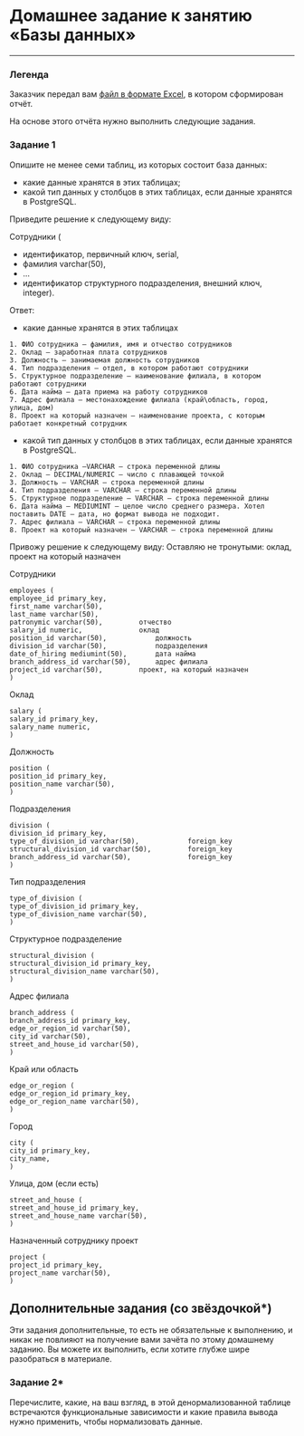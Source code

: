 # Домашнее задание к занятию «Базы данных»

---
### Легенда

Заказчик передал вам [файл в формате Excel](https://github.com/netology-code/sdb-homeworks/blob/main/resources/hw-12-1.xlsx), в котором сформирован отчёт. 

На основе этого отчёта нужно выполнить следующие задания.

### Задание 1

Опишите не менее семи таблиц, из которых состоит база данных:

- какие данные хранятся в этих таблицах;
- какой тип данных у столбцов в этих таблицах, если данные хранятся в PostgreSQL.

Приведите решение к следующему виду:

Сотрудники (

- идентификатор, первичный ключ, serial,
- фамилия varchar(50),
- ...
- идентификатор структурного подразделения, внешний ключ, integer).

Ответ:

- какие данные хранятся в этих таблицах

```
1. ФИО сотрудника – фамилия, имя и отчество сотрудников
2. Оклад – заработная плата сотрудников
3. Должность – занимаемая должность сотрудников
4. Тип подразделения – отдел, в котором работают сотрудники
5. Структурное подразделение – наименование филиала, в котором работают сотрудники
6. Дата найма – дата приема на работу сотрудников
7. Адрес филиала – местонахождение филиала (край\область, город, улица, дом)
8. Проект на который назначен – наименование проекта, с которым работает конкретный сотрудник
```

- какой тип данных у столбцов в этих таблицах, если данные хранятся в PostgreSQL.

```
1. ФИО сотрудника –VARCHAR – строка переменной длины
2. Оклад – DECIMAL/NUMERIC – число с плавающей точкой
3. Должность – VARCHAR – строка переменной длины
4. Тип подразделения – VARCHAR – строка переменной длины
5. Структурное подразделение – VARCHAR – строка переменной длины
6. Дата найма – MEDIUMINT — целое число среднего размера. Хотел поставить DATE – дата, но формат вывода не подходит.
7. Адрес филиала – VARCHAR – строка переменной длины
8. Проект на который назначен – VARCHAR – строка переменной длины
```

Привожу решение к следующему виду:
Оставляю не тронутыми: оклад, проект на который назначен

Сотрудники
```
employees (
employee_id primary_key, 
first_name varchar(50),
last_name varchar(50),
patronymic varchar(50),			отчество
salary_id numeric,				оклад
position_id varchar(50),			должность
division_id varchar(50),			подразделения
date_of_hiring mediumint(50),		дата найма
branch_address_id varchar(50), 		адрес филиала
project_id varchar(50),			проект, на который назначен
)
```

Оклад

```
salary (
salary_id primary_key,
salary_name numeric,
)
```

Должность

```
position (
position_id primary_key,
position_name varchar(50),
)
```

Подразделения

```
division (
division_id primary_key,
type_of_division_id varchar(50),			foreign_key
structural_division_id varchar(50),			foreign_key
branch_address_id varchar(50),			    foreign_key
)
```

Тип подразделения

```
type_of_division (
type_of_division_id primary_key,
type_of_division_name varchar(50),
)
```

Структурное подразделение

```
structural_division (
structural_division_id primary_key,
structural_division_name varchar(50),
)
```

Адрес филиала

```
branch_address (
branch_address_id primary_key,
edge_or_region_id varchar(50),
city_id varchar(50),
street_and_house_id varchar(50),
)
```

Край или область

```
edge_or_region (
edge_or_region_id primary_key,
edge_or_region_name varchar(50),
)
```

Город

```
city (
city_id primary_key,
city_name,
)
```

Улица, дом (если есть)

```
street_and_house (
street_and_house_id primary_key,
street_and_house_name varchar(50),
)
```

Назначенный сотруднику проект

```
project (
project_id primary_key,
project_name varchar(50),
)
```


## Дополнительные задания (со звёздочкой*)
Эти задания дополнительные, то есть не обязательные к выполнению, и никак не повлияют на получение вами зачёта по этому домашнему заданию. Вы можете их выполнить, если хотите глубже шире разобраться в материале.


### Задание 2*

Перечислите, какие, на ваш взгляд, в этой денормализованной таблице встречаются функциональные зависимости и какие правила вывода нужно применить, чтобы нормализовать данные.
